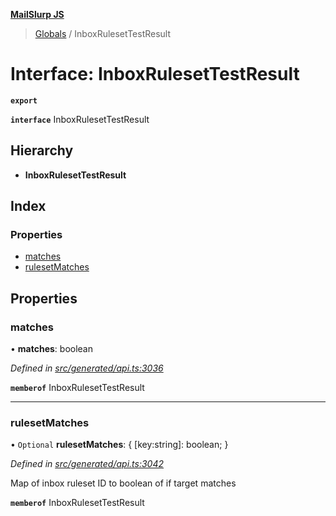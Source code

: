 **[MailSlurp JS](../README.md)**

> [Globals](../README.md) / InboxRulesetTestResult

# Interface: InboxRulesetTestResult

**`export`** 

**`interface`** InboxRulesetTestResult

## Hierarchy

* **InboxRulesetTestResult**

## Index

### Properties

* [matches](inboxrulesettestresult.md#matches)
* [rulesetMatches](inboxrulesettestresult.md#rulesetmatches)

## Properties

### matches

•  **matches**: boolean

*Defined in [src/generated/api.ts:3036](https://github.com/mailslurp/mailslurp-client/blob/cce5bf2/src/generated/api.ts#L3036)*

**`memberof`** InboxRulesetTestResult

___

### rulesetMatches

• `Optional` **rulesetMatches**: { [key:string]: boolean;  }

*Defined in [src/generated/api.ts:3042](https://github.com/mailslurp/mailslurp-client/blob/cce5bf2/src/generated/api.ts#L3042)*

Map of inbox ruleset ID to boolean of if target matches

**`memberof`** InboxRulesetTestResult
